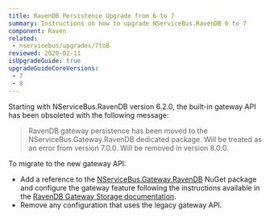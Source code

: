 ```yaml
---
title: RavenDB Persistence Upgrade from 6 to 7
summary: Instructions on how to upgrade NServiceBus.RavenDB 6 to 7
component: Raven
related:
 - nservicebus/upgrades/7to8
reviewed: 2020-02-11
isUpgradeGuide: true
upgradeGuideCoreVersions:
 - 7
 - 8
---
```


Starting with NServiceBus.RavenDB version 6.2.0, the built-in gateway API has been obsoleted with the following message:

> RavenDB gateway persistence has been moved to the NServiceBus.Gateway.RavenDB dedicated package. Will be treated as an error from version 7.0.0. Will be removed in version 8.0.0.

To migrate to the new gateway API:

- Add a reference to the [NServiceBus.Gateway.RavenDB](https://www.nuget.org/packages/NServiceBus.Gateway.RavenDB) NuGet package and configure the gateway feature following the instructions available in the [RavenDB Gateway Storage documentation](/nservicebus/gateway/ravendb/).
- Remove any configuration that uses the legacy gateway API.
